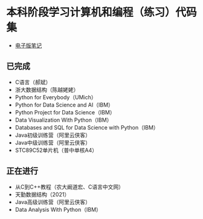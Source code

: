 # 本科阶段学习计算机和编程（练习）代码集

- [电子版笔记](https://bezhuang.vercel.app/%E8%AE%A1%E7%AE%97%E6%9C%BA%E4%B8%93%E4%B8%9A%E5%AD%A6%E4%B9%A0%E6%94%BB%E7%95%A5/)

## 已完成
- C语言（郝斌）
- 浙大数据结构（陈越姥姥）
- Python for Everybody（UMich）
- Python for Data Science and AI（IBM）
- Python Project for Data Science（IBM）
- Data Visualization With Python（IBM）
- Databases and SQL for Data Science with Python（IBM）
- Java初级训练营（阿里云侠客）
- Java中级训练营（阿里云侠客）
- STC89C52单片机（普中单核A4）

## 正在进行

- 从C到C++教程（农大阚道宏、C语言中文网）
- 天勤数据结构（2021）
- Java高级训练营（阿里云侠客）
- Data Analysis With Python（IBM）

